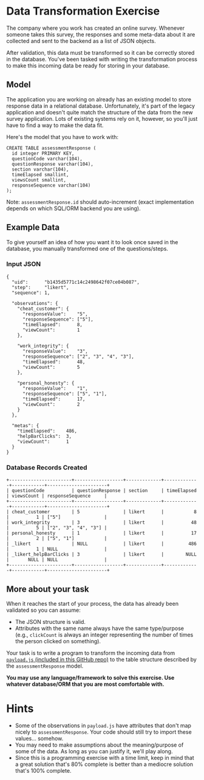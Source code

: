 # Data Transformation Exercise

The company where you work has created an online survey. Whenever someone takes this survey, the responses and some meta-data about it are collected and sent to the backend as a list of JSON objects.

After validation, this data must be transformed so it can be correctly stored in the database. You've been tasked with writing the transformation process to make this incoming data be ready for storing in your database.

## Model
The application you are working on already has an existing model to store response data in a relational database.  Unfortunately, it's part of the legacy application and doesn't quite match the structure of the data from the new survey application.  Lots of existing systems rely on it, however, so you'll just have to find a way to make the data fit.

Here's the model that you have to work with:

```
CREATE TABLE assessmentResponse (
  id integer PRIMARY KEY,
  questionCode varchar(104),
  questionResponse varchar(104),
  section varchar(104),
  timeElapsed smallint,
  viewsCount smallint,
  responseSequence varchar(104)
);
```

Note:  `assessmentResponse.id` should auto-increment (exact implementation depends on which SQL/ORM backend you are using).

## Example Data
To give yourself an idea of how you want it to look once saved in the database, you manually transformed one of the questions/steps.

### Input JSON
```
{
  "uid":      "b1435d5771c14c2498642f07ce04b087",
  "step":     "likert",
  "sequence": 1,

  "observations": {
    "cheat_customer": {
      "responseValue":    "5",
      "responseSequence": ["5"],
      "timeElapsed":      8,
      "viewCount":        1
    },

    "work_integrity": {
      "responseValue":    "3",
      "responseSequence": ["2", "3", "4", "3"],
      "timeElapsed":      48,
      "viewCount":        5
    },

    "personal_honesty": {
      "responseValue":    "1",
      "responseSequence": ["5", "1"],
      "timeElapsed":      17,
      "viewCount":        2
    }
  },

  "metas": {
    "timeElapsed":    486,
    "helpBarClicks":  3,
    "viewCount":      1
  }
}
```

### Database Records Created
```
+-----------------------+------------------+-------------+-------------+------------+----------------------+
| questionCode          | questionResponse | section     | timeElapsed | viewsCount | responseSequence     |
+-----------------------+------------------+-------------+-------------+------------+----------------------+
| cheat_customer        | 5                | likert      |           8 |          1 | ["5"]                |
| work_integrity        | 3                | likert      |          48 |          5 | ["2", "3", "4", "3"] |
| personal_honesty      | 1                | likert      |          17 |          2 | ["5", "1"]           |
| _likert               | NULL             | likert      |         486 |          1 | NULL                 |
| _likert_helpBarClicks | 3                | likert      |        NULL |       NULL | NULL                 |
+-----------------------+------------------+-------------+-------------+------------+----------------------+
```

## More about your task

When it reaches the start of your process, the data has already been validated so you can assume:

  - The JSON structure is valid.
  - Attributes with the same name always have the same type/purpose (e.g., `clickCount` is always an integer representing the number of times the person clicked on something).

Your task is to write a program to transform the incoming data from [`payload.js` (included in this GitHub repo)](payload.js) to the table structure described by the `assessmentResponse` model.

**You may use any language/framework to solve this exercise.  Use whatever database/ORM that you are most comfortable with.**

# Hints

- Some of the observations in `payload.js` have attributes that don't map nicely to `assessmentResponse`.  Your code should still try to import these values... somehow.
- You may need to make assumptions about the meaning/purpose of some of the data.  As long as you can justify it, we'll play along.
- Since this is a programming exercise with a time limit, keep in mind that a great solution that's 80% complete is better than a mediocre solution that's 100% complete.

